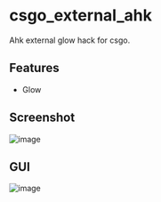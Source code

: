# csgo_external_ahk
Ahk external glow hack for csgo.

## Features
* Glow

## Screenshot
![image](https://github.com/worse-666/csgo_external_ahk_glow/blob/main/screenshot_.png)

## GUI
![image](https://github.com/worse-666/csgo_external_ahk_glow/blob/main/setting%20gui.png)


